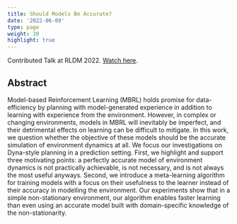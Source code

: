 ```yaml
---
title: Should Models Be Accurate?
date: '2022-06-09'
type: page
weight: 30
highlight: true
---
```


Contributed Talk at RLDM 2022. [Watch here](https://brown.hosted.panopto.com/Panopto/Pages/Viewer.aspx?id=fcc5c7d6-9307-45c3-b05b-aea800ef8460&start=6083.618718).

<!--more-->
## Abstract

Model-based Reinforcement Learning (MBRL) holds promise for data-efficiency by planning with model-generated experience in addition to learning with experience from the environment. However, in complex or changing environments, models in MBRL will inevitably be imperfect, and their detrimental effects on learning can be difficult to mitigate. In this work, we question whether the objective of these models should be the accurate simulation of environment dynamics at all. We focus our investigations on Dyna-style planning in a prediction setting. First, we highlight and support three motivating points: a perfectly accurate model of environment dynamics is not practically achievable, is not necessary, and is not always the most useful anyways. Second, we introduce a meta-learning algorithm for training models with a focus on their usefulness to the learner instead of their accuracy in modelling the environment. Our experiments show that in a simple non-stationary environment, our algorithm enables faster learning than even using an accurate model built with domain-specific knowledge of the non-stationarity. 

